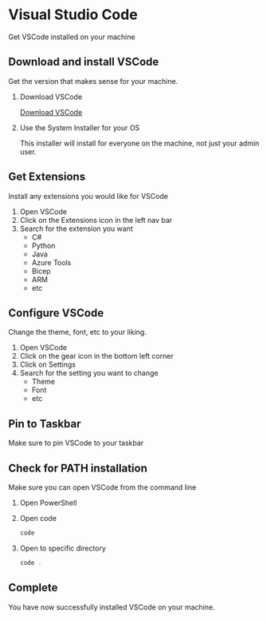 # Visual Studio Code

Get VSCode installed on your machine

## Download and install VSCode

Get the version that makes sense for your machine.

1. Download VSCode

    [Download VSCode](https://code.visualstudio.com/download)  

1. Use the System Installer for your OS

    This installer will install for everyone on the machine, not just your admin user.

## Get Extensions

Install any extensions you would like for VSCode

1. Open VSCode
1. Click on the Extensions icon in the left nav bar
1. Search for the extension you want
    - C#
    - Python
    - Java
    - Azure Tools
    - Bicep
    - ARM
    - etc

## Configure VSCode

Change the theme, font, etc to your liking.

1. Open VSCode
1. Click on the gear icon in the bottom left corner
1. Click on Settings
1. Search for the setting you want to change
    - Theme
    - Font
    - etc

## Pin to Taskbar

Make sure to pin VSCode to your taskbar

## Check for PATH installation

Make sure you can open VSCode from the command line

1. Open PowerShell

1. Open code

    ```powershell
    code
    ```  

1. Open to specific directory

    ```powershell
    code .
    ```

## Complete

You have now successfully installed VSCode on your machine.